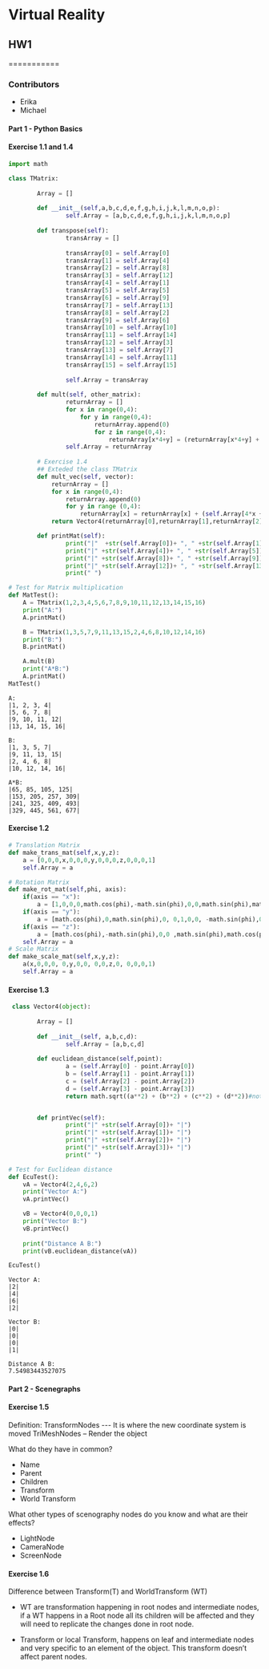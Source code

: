 
# Virtual Reality 
## HW1
===========

### Contributors
* Erika
* Michael 

####  Part 1 - Python Basics

#### Exercise 1.1 and 1.4 


```python
import math

class TMatrix:
 
        Array = []
 
        def __init__(self,a,b,c,d,e,f,g,h,i,j,k,l,m,n,o,p):
                self.Array = [a,b,c,d,e,f,g,h,i,j,k,l,m,n,o,p]
 
        def transpose(self):
                transArray = []
 
                transArray[0] = self.Array[0]
                transArray[1] = self.Array[4]
                transArray[2] = self.Array[8]
                transArray[3] = self.Array[12]
                transArray[4] = self.Array[1]
                transArray[5] = self.Array[5]
                transArray[6] = self.Array[9]
                transArray[7] = self.Array[13]
                transArray[8] = self.Array[2]
                transArray[9] = self.Array[6]
                transArray[10] = self.Array[10]
                transArray[11] = self.Array[14]
                transArray[12] = self.Array[3]
                transArray[13] = self.Array[7]
                transArray[14] = self.Array[11]
                transArray[15] = self.Array[15]
 
                self.Array = transArray
 
        def mult(self, other_matrix):
                returnArray = []
                for x in range(0,4):
                    for y in range(0,4):
                        returnArray.append(0)
                        for z in range(0,4):
                            returnArray[x*4+y] = (returnArray[x*4+y] + (self.Array[x*4 + z] * other_matrix.Array[z*4 +y]))
                self.Array = returnArray
        
        # Exercise 1.4 
        ## Exteded the class TMatrix 
        def mult_vec(self, vector):
            returnArray = []
            for x in range(0,4):
                returnArray.append(0)
                for y in range (0,4):
                    returnArray[x] = returnArray[x] + (self.Array[4*x + y] * vector.Array[x])
            return Vector4(returnArray[0],returnArray[1],returnArray[2],returnArray[3])

        def printMat(self):
                print("|"  +str(self.Array[0])+ ", " +str(self.Array[1])+ ", " +str(self.Array[2])+ ", " +str(self.Array[3])+"|")
                print("|" +str(self.Array[4])+ ", " +str(self.Array[5])+ ", " +str(self.Array[6])+ ", " +str(self.Array[7])+"|")
                print("|" +str(self.Array[8])+ ", " +str(self.Array[9])+ ", " +str(self.Array[10]) + ", "+ str(self.Array[11])+"|")
                print("|" +str(self.Array[12])+ ", " +str(self.Array[13])+ ", " +str(self.Array[14])+ ", " +str(self.Array[15])+"|")
                print(" ")
```


```python
# Test for Matrix multiplication 
def MatTest():
    A = TMatrix(1,2,3,4,5,6,7,8,9,10,11,12,13,14,15,16)
    print("A:")
    A.printMat()

    B = TMatrix(1,3,5,7,9,11,13,15,2,4,6,8,10,12,14,16)
    print("B:")
    B.printMat()

    A.mult(B)
    print("A*B:")
    A.printMat()
MatTest()

```

    A:
    |1, 2, 3, 4|
    |5, 6, 7, 8|
    |9, 10, 11, 12|
    |13, 14, 15, 16|
     
    B:
    |1, 3, 5, 7|
    |9, 11, 13, 15|
    |2, 4, 6, 8|
    |10, 12, 14, 16|
     
    A*B:
    |65, 85, 105, 125|
    |153, 205, 257, 309|
    |241, 325, 409, 493|
    |329, 445, 561, 677|
     


#### Exercise 1.2


```python
# Translation Matrix
def make_trans_mat(self,x,y,z):
    a = [0,0,0,x,0,0,0,y,0,0,0,z,0,0,0,1]
    self.Array = a

# Rotation Matrix
def make_rot_mat(self,phi, axis):
    if(axis == "x"):
        a = [1,0,0,0,math.cos(phi),-math.sin(phi),0,0,math.sin(phi),math.cos(phi),0,0,0,0,1]
    if(axis == "y"):
        a = [math.cos(phi),0,math.sin(phi),0, 0,1,0,0, -math.sin(phi),0,math.cos(phi),0, 0,0,0,1]
    if(axis == "z"):
        a = [math.cos(phi),-math.sin(phi),0,0 ,math.sin(phi),math.cos(phi),0,0, 0,0,1,0,0,0,0,1]
    self.Array = a
# Scale Matrix
def make_scale_mat(self,x,y,z):
    a(x,0,0,0, 0,y,0,0, 0,0,z,0, 0,0,0,1)
    self.Array = a
```

#### Exercise 1.3


```python
 class Vector4(object):
 
        Array = []
 
        def __init__(self, a,b,c,d):
                self.Array = [a,b,c,d]
 
        def euclidean_distance(self,point):
                a = (self.Array[0] - point.Array[0])
                b = (self.Array[1] - point.Array[1])
                c = (self.Array[2] - point.Array[2])
                d = (self.Array[3] - point.Array[3])
                return math.sqrt((a**2) + (b**2) + (c**2) + (d**2))#not sure


        def printVec(self):
                print("|" +str(self.Array[0])+ "|")
                print("|" +str(self.Array[1])+ "|")
                print("|" +str(self.Array[2])+ "|")
                print("|" +str(self.Array[3])+ "|")
                print(" ") 


```


```python
# Test for Euclidean distance
def EcuTest():
    vA = Vector4(2,4,6,2)
    print("Vector A:")
    vA.printVec()  

    vB = Vector4(0,0,0,1)
    print("Vector B:")
    vB.printVec()
    
    print("Distance A B:")
    print(vB.euclidean_distance(vA))

EcuTest()
```

    Vector A:
    |2|
    |4|
    |6|
    |2|
     
    Vector B:
    |0|
    |0|
    |0|
    |1|
     
    Distance A B:
    7.54983443527075


####  Part 2  - Scenegraphs

#### Exercise 1.5

Definition:
TransformNodes --- It is where the new coordinate system is moved
TriMeshNodes – Render the object

What do they have in common?
* Name
* Parent
* Children
* Transform
* World Transform

What other types of scenography nodes do you know and what are their effects?
* LightNode
* CameraNode
* ScreenNode


#### Exercise 1.6

Difference between Transform(T) and WorldTransform (WT)

* WT are transformation happening in root nodes and intermediate nodes, if a WT happens in a Root node all its children will be affected and they will need to replicate the changes done in root node. 

* Transform or local Transform, happens on leaf and intermediate nodes and very specific to an element of the object. This transform doesn’t affect parent nodes.


